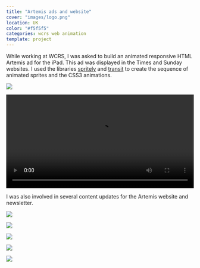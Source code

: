 ```yaml
---
title: "Artemis ads and website"
cover: "images/logo.png"
location: UK
color: "#f5f5f5"
categories: wcrs web animation
template: project
---
```


While working at WCRS, I was asked to build an animated responsive HTML Artemis ad for the iPad. This ad was displayed in the Times and Sunday websites. I used the libraries [spritely](http://spritely.net/) and [transit](http://ricostacruz.com/jquery.transit/) to create the sequence of animated sprites and the CSS3 animations.

![](./images/1.jpg)

<video width="100%" controls>
    <source src="./images/artemis-profit-hunter.mp4" type="video/mp4" />
</video>

I was also involved in several content updates for the Artemis website and newsletter.

![](./images/wcrs-artemis-storyboard.jpg)

![](./images/wcrs-artemis-storyboard2.jpg)

![](./images/wcrs-artemis.jpg)

![](./images/wcrs-artemis-taxi.jpg)

![](./images/2.jpg)
